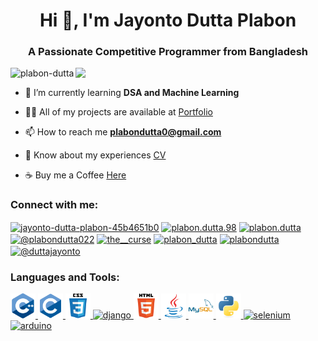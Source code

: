 <h1 align="center">Hi 👋, I'm Jayonto Dutta Plabon</h1>
<h3 align="center">A Passionate Competitive Programmer from Bangladesh</h3>

<img alter = "coding" align = "right" width = "400" src = "https://cdn.dribbble.com/users/1162077/screenshots/3848914/media/320984a9ca58b3c73274c9259ecf6de8.gif" >

<p align="left"> <img src="https://komarev.com/ghpvc/?username=plabon-dutta&label=Profile%20views&color=0e75b6&style=flat" alt="plabon-dutta" /> </p>

- 🌱 I’m currently learning **DSA and Machine Learning**

- 👨‍💻 All of my projects are available at [Portfolio](https://plabon.vercel.app/)

- 📫 How to reach me **plabondutta0@gmail.com**

- 📄 Know about my experiences [CV](https://drive.google.com/file/d/1EFY-U_eHN1nNb4TQTOJZRMiuRmPrtHCk/view?usp=sharing)

- ☕ Buy me a Coffee [Here](https://bmc.link/plabondutta)

<h3 align="left">Connect with me:</h3>
<p align="left">
<a href="https://linkedin.com/in/jayonto-dutta-plabon-45b4651b0" target="blank"><img align="center" src="https://raw.githubusercontent.com/rahuldkjain/github-profile-readme-generator/master/src/images/icons/Social/linked-in-alt.svg" alt="jayonto-dutta-plabon-45b4651b0" height="30" width="40" /></a>
<a href="https://fb.com/plabon.dutta.98" target="blank"><img align="center" src="https://raw.githubusercontent.com/rahuldkjain/github-profile-readme-generator/master/src/images/icons/Social/facebook.svg" alt="plabon.dutta.98" height="30" width="40" /></a>
<a href="https://instagram.com/plabon.dutta" target="blank"><img align="center" src="https://raw.githubusercontent.com/rahuldkjain/github-profile-readme-generator/master/src/images/icons/Social/instagram.svg" alt="plabon.dutta" height="30" width="40" /></a>
<a href="https://www.youtube.com/@plabondutta022" target="blank"><img align="center" src="https://raw.githubusercontent.com/rahuldkjain/github-profile-readme-generator/master/src/images/icons/Social/youtube.svg" alt="@plabondutta022" height="30" width="40" /></a>
<a href="https://codeforces.com/profile/the__curse" target="blank"><img align="center" src="https://raw.githubusercontent.com/rahuldkjain/github-profile-readme-generator/master/src/images/icons/Social/codeforces.svg" alt="the__curse" height="30" width="40" /></a>
<a href="https://www.codechef.com/users/plabon_dutta" target="blank"><img align="center" src="https://cdn.jsdelivr.net/npm/simple-icons@3.1.0/icons/codechef.svg" alt="plabon_dutta" height="30" width="40" /></a>
<a href="https://www.leetcode.com/plabondutta" target="blank"><img align="center" src="https://raw.githubusercontent.com/rahuldkjain/github-profile-readme-generator/master/src/images/icons/Social/leet-code.svg" alt="plabondutta" height="30" width="40" /></a>
<a href="https://twitter.com/@duttajayonto" target="blank"><img align="center" src="https://raw.githubusercontent.com/rahuldkjain/github-profile-readme-generator/master/src/images/icons/Social/twitter.svg" alt="@duttajayonto" height="30" width="40" /></a>
</p>

<h3 align="left">Languages and Tools:</h3>
<p align="left"> <a href="https://www.w3schools.com/cpp/" target="_blank" rel="noreferrer"> <img src="https://raw.githubusercontent.com/devicons/devicon/master/icons/cplusplus/cplusplus-original.svg" alt="cplusplus" width="40" height="40"/> </a> <a href="https://www.cprogramming.com/" target="_blank" rel="noreferrer"> <img src="https://raw.githubusercontent.com/devicons/devicon/master/icons/c/c-original.svg" alt="c" width="40" height="40"/> </a> <a href="https://www.w3schools.com/css/" target="_blank" rel="noreferrer"> <img src="https://raw.githubusercontent.com/devicons/devicon/master/icons/css3/css3-original-wordmark.svg" alt="css3" width="40" height="40"/> </a> <a href="https://www.djangoproject.com/" target="_blank" rel="noreferrer"> <img src="https://cdn.worldvectorlogo.com/logos/django.svg" alt="django" width="40" height="40"/> </a> <a href="https://www.w3.org/html/" target="_blank" rel="noreferrer"> <img src="https://raw.githubusercontent.com/devicons/devicon/master/icons/html5/html5-original-wordmark.svg" alt="html5" width="40" height="40"/> </a> <a href="https://www.java.com" target="_blank" rel="noreferrer"> <img src="https://raw.githubusercontent.com/devicons/devicon/master/icons/java/java-original.svg" alt="java" width="40" height="40"/> </a> <a href="https://www.mysql.com/" target="_blank" rel="noreferrer"> <img src="https://raw.githubusercontent.com/devicons/devicon/master/icons/mysql/mysql-original-wordmark.svg" alt="mysql" width="40" height="40"/> </a> <a href="https://www.python.org" target="_blank" rel="noreferrer"> <img src="https://raw.githubusercontent.com/devicons/devicon/master/icons/python/python-original.svg" alt="python" width="40" height="40"/> </a> <a href="https://www.selenium.dev" target="_blank" rel="noreferrer"> <img src="https://raw.githubusercontent.com/detain/svg-logos/780f25886640cef088af994181646db2f6b1a3f8/svg/selenium-logo.svg" alt="selenium" width="40" height="40"/> </a> <a href="https://www.arduino.cc/" target="_blank" rel="noreferrer"> <img src="https://cdn.worldvectorlogo.com/logos/arduino-1.svg" alt="arduino" width="40" height="40"/> </a></p>
